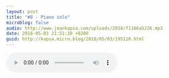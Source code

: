 ```yaml
---
layout: post
title: "#8 - Piano solo"
microblog: false
audio: http://www.jeankapsa.com/uploads/2018/f1166a5226.mp3
date: 2018-05-03 21:51:10 +0200
guid: http://kapsa.micro.blog/2018/05/03/195110.html
---
```

<audio controls="controls" src="http://www.jeankapsa.com/uploads/2018/f1166a5226.mp3" />
